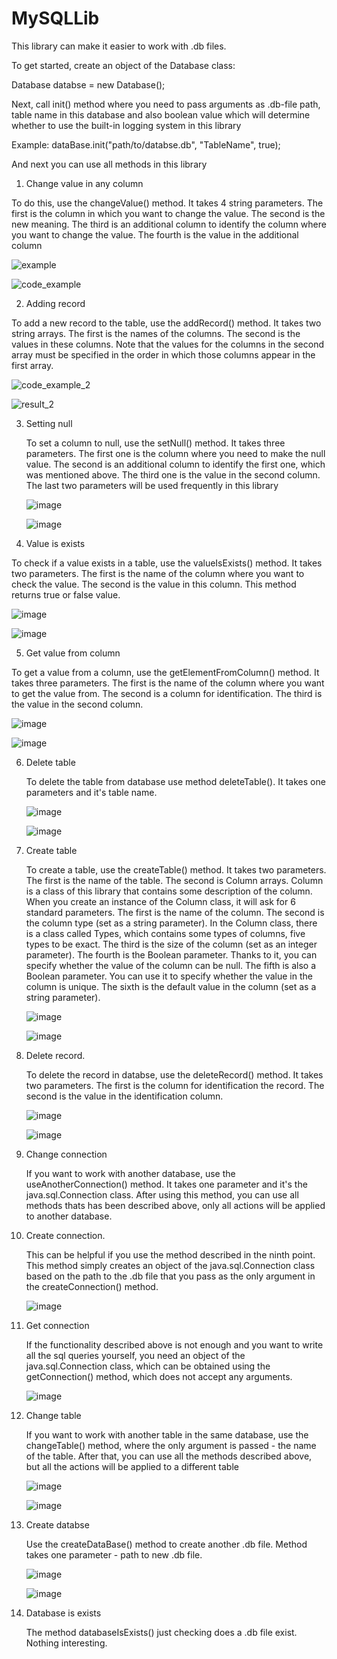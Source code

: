 # MySQLLib
This library can make it easier to work with .db files.

To get started, create an object of the Database class:

Database databse = new Database();

Next, call init() method where you need to pass arguments as .db-file path, table name in this database and also boolean value which will determine whether to use the built-in logging system in this library 

Example: dataBase.init("path/to/databse.db", "TableName", true);

And next you can use all methods in this library

1. Change value in any column
   
  To do this, use the changeValue() method. It takes 4 string parameters. The first is the column in which you want to change the value. The second is the new meaning. The third is an additional column to identify the column where you want to change the value. The fourth   is the value in the additional column

![example](https://github.com/tonikirillov07/MySQLLib/assets/111236830/74796bfc-bbd6-4b03-8db2-64f816cb3d45)

![code_example](https://github.com/tonikirillov07/MySQLLib/assets/111236830/b631b16a-4cb2-4c48-8b5b-c8f701e46c7c)

2. Adding record

  To add a new record to the table, use the addRecord() method. It takes two string arrays. The first is the names of the columns. The second is the values in these columns. Note that the values for the columns in the second array must be specified in the order in which those columns appear in the first array.

  ![code_example_2](https://github.com/tonikirillov07/MySQLLib/assets/111236830/28a6fc7d-6899-4761-84ea-0f9401f48c15)

  ![result_2](https://github.com/tonikirillov07/MySQLLib/assets/111236830/01088017-930e-4fe2-a73f-2957694ad59b)

3. Setting null

   To set a column to null, use the setNull() method. It takes three parameters. The first one is the column where you need to make the null value. The second is an additional column to identify the first one, which was mentioned above. The third one is the value in the second column. The last two parameters will be used frequently in this library

   ![image](https://github.com/tonikirillov07/MySQLLib/assets/111236830/32ac77fa-1dbf-4dfa-94ca-7b3170f8b296)

   ![image](https://github.com/tonikirillov07/MySQLLib/assets/111236830/9511ddf1-44f2-4020-9d71-50ba8d36f8a0)

4. Value is exists

  To check if a value exists in a table, use the valueIsExists() method. It takes two parameters. The first is the name of the column where you want to check the value. The second is the value in this column. This method returns true or false value.

  ![image](https://github.com/tonikirillov07/MySQLLib/assets/111236830/d541d78e-b758-41e6-bf4d-e42ca0b16b8b)

  ![image](https://github.com/tonikirillov07/MySQLLib/assets/111236830/af4c2380-3121-4a84-be5b-0864e736e0b3)

5. Get value from column
   
  To get a value from a column, use the getElementFromColumn() method. It takes three parameters. The first is the name of the column where you want to get the value from. The second is a column for identification. The third is the value in the second column.

  ![image](https://github.com/tonikirillov07/MySQLLib/assets/111236830/0172d023-9cf9-4b40-b942-b1d0c959e40e)

  ![image](https://github.com/tonikirillov07/MySQLLib/assets/111236830/e09fb5cf-7144-4189-912e-0bf39349795a)

6. Delete table

   To delete the table from database use method deleteTable(). It takes one parameters and it's table name.

   ![image](https://github.com/tonikirillov07/MySQLLib/assets/111236830/8e71d79b-db69-4014-9376-40b10cb58453)

   ![image](https://github.com/tonikirillov07/MySQLLib/assets/111236830/287c0d1d-9a77-4895-ad9c-f7c8ee7fefba)

7. Create table

    To create a table, use the createTable() method. It takes two parameters. The first is the name of the table. The second is Column arrays. Column is a class of this library that contains some description of the column. When you create an instance of the Column class, it will ask for 6 standard parameters. The first is the name of the column. The second is the column type (set as a string parameter). In the Column class, there is a class called Types, which contains some types of columns, five types to be exact. The third is the size of the column (set as an integer parameter). The fourth is the Boolean parameter. Thanks to it, you can specify whether the value of the column can be null. The fifth is also a Boolean parameter. You can use it to specify whether the value in the column is unique. The sixth is the default value in the column (set as a string parameter).

    ![image](https://github.com/tonikirillov07/MySQLLib/assets/111236830/2e3e3432-7b0e-41b4-896c-9e4e3d9449dc)

    ![image](https://github.com/tonikirillov07/MySQLLib/assets/111236830/8491169a-0f6c-4387-89db-7e1273ccb5ef)


8. Delete record.

   To delete the record in databse, use the deleteRecord() method. It takes two parameters. The first is the column for identification the record. The second is the value in the identification column.

   ![image](https://github.com/tonikirillov07/MySQLLib/assets/111236830/64f58952-0a26-4881-87d5-46d6634e68f1)

   ![image](https://github.com/tonikirillov07/MySQLLib/assets/111236830/dfbe118e-e898-4a88-b124-1d768ba4442e)

9. Change connection

   If you want to work with another database, use the useAnotherConnection() method. It takes one parameter and it's the java.sql.Connection class. After using this method, you can use all methods thats has been described above, only all actions will be applied to another database.

10. Create connection.

    This can be helpful if you use the method described in the ninth point. This method simply creates an object of the java.sql.Connection class based on the path to the .db file that you pass as the only argument in the createConnection() method.  

    ![image](https://github.com/tonikirillov07/MySQLLib/assets/111236830/ce03a9e1-df66-43df-9cdc-ba35d8fd40a9)

11. Get connection

    If the functionality described above is not enough and you want to write all the sql queries yourself, you need an object of the java.sql.Connection class, which can be obtained using the getConnection() method, which does not accept any arguments.

    ![image](https://github.com/tonikirillov07/MySQLLib/assets/111236830/0a793f94-2235-4cbc-8499-b9f2e2182745)

12. Change table

    If you want to work with another table in the same database, use the changeTable() method, where the only argument is passed - the name of the table. After that, you can use all the methods described above, but all the actions will be applied to a different table

    ![image](https://github.com/tonikirillov07/MySQLLib/assets/111236830/4e675952-203a-4551-9684-d28a1f5d0262)

    ![image](https://github.com/tonikirillov07/MySQLLib/assets/111236830/a0f3f309-0fe3-4f30-9cd1-17db91190604)

13. Create databse

    Use the createDataBase() method to create another .db file. Method takes one parameter - path to new .db file.
    
    ![image](https://github.com/tonikirillov07/MySQLLib/assets/111236830/376c98ce-92b2-474b-a5a6-e1e160d52607)

    ![image](https://github.com/tonikirillov07/MySQLLib/assets/111236830/77a68b7e-899d-40f1-bf79-66d483726b27)

14. Database is exists

    The method databaseIsExists() just checking does a .db file exist. Nothing interesting.







  









